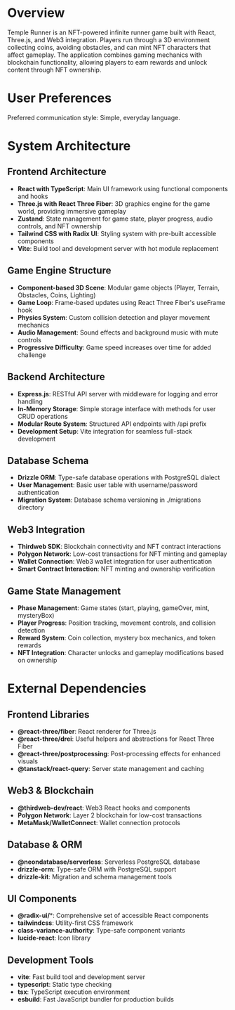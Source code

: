 # Overview

Temple Runner is an NFT-powered infinite runner game built with React, Three.js, and Web3 integration. Players run through a 3D environment collecting coins, avoiding obstacles, and can mint NFT characters that affect gameplay. The application combines gaming mechanics with blockchain functionality, allowing players to earn rewards and unlock content through NFT ownership.

# User Preferences

Preferred communication style: Simple, everyday language.

# System Architecture

## Frontend Architecture
- **React with TypeScript**: Main UI framework using functional components and hooks
- **Three.js with React Three Fiber**: 3D graphics engine for the game world, providing immersive gameplay
- **Zustand**: State management for game state, player progress, audio controls, and NFT ownership
- **Tailwind CSS with Radix UI**: Styling system with pre-built accessible components
- **Vite**: Build tool and development server with hot module replacement

## Game Engine Structure
- **Component-based 3D Scene**: Modular game objects (Player, Terrain, Obstacles, Coins, Lighting)
- **Game Loop**: Frame-based updates using React Three Fiber's useFrame hook
- **Physics System**: Custom collision detection and player movement mechanics
- **Audio Management**: Sound effects and background music with mute controls
- **Progressive Difficulty**: Game speed increases over time for added challenge

## Backend Architecture
- **Express.js**: RESTful API server with middleware for logging and error handling
- **In-Memory Storage**: Simple storage interface with methods for user CRUD operations
- **Modular Route System**: Structured API endpoints with /api prefix
- **Development Setup**: Vite integration for seamless full-stack development

## Database Schema
- **Drizzle ORM**: Type-safe database operations with PostgreSQL dialect
- **User Management**: Basic user table with username/password authentication
- **Migration System**: Database schema versioning in ./migrations directory

## Web3 Integration
- **Thirdweb SDK**: Blockchain connectivity and NFT contract interactions
- **Polygon Network**: Low-cost transactions for NFT minting and gameplay
- **Wallet Connection**: Web3 wallet integration for user authentication
- **Smart Contract Interaction**: NFT minting and ownership verification

## Game State Management
- **Phase Management**: Game states (start, playing, gameOver, mint, mysteryBox)
- **Player Progress**: Position tracking, movement controls, and collision detection
- **Reward System**: Coin collection, mystery box mechanics, and token rewards
- **NFT Integration**: Character unlocks and gameplay modifications based on ownership

# External Dependencies

## Frontend Libraries
- **@react-three/fiber**: React renderer for Three.js
- **@react-three/drei**: Useful helpers and abstractions for React Three Fiber
- **@react-three/postprocessing**: Post-processing effects for enhanced visuals
- **@tanstack/react-query**: Server state management and caching

## Web3 & Blockchain
- **@thirdweb-dev/react**: Web3 React hooks and components
- **Polygon Network**: Layer 2 blockchain for low-cost transactions
- **MetaMask/WalletConnect**: Wallet connection protocols

## Database & ORM
- **@neondatabase/serverless**: Serverless PostgreSQL database
- **drizzle-orm**: Type-safe ORM with PostgreSQL support
- **drizzle-kit**: Migration and schema management tools

## UI Components
- **@radix-ui/***: Comprehensive set of accessible React components
- **tailwindcss**: Utility-first CSS framework
- **class-variance-authority**: Type-safe component variants
- **lucide-react**: Icon library

## Development Tools
- **vite**: Fast build tool and development server
- **typescript**: Static type checking
- **tsx**: TypeScript execution environment
- **esbuild**: Fast JavaScript bundler for production builds